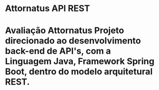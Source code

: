 # Attornatus API REST
# Avaliação Attornatus Projeto direcionado ao desenvolvimento back-end de API's, com a Linguagem Java, Framework Spring Boot, dentro do modelo arquitetural REST.
